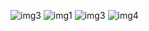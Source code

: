 ![img3](https://github.com/spravia/CreditCardExpenses/assets/25621361/aaf85c4e-76c8-4561-8e67-d4984d264378)
![img1](https://github.com/spravia/CreditCardExpenses/assets/25621361/9f5d8778-5aed-459a-9de1-86e1da80615b)
![img3](https://github.com/spravia/CreditCardExpenses/assets/25621361/e0199714-a6bc-4ca5-90d2-bd620b51cfaa)
![img4](https://github.com/spravia/CreditCardExpenses/assets/25621361/bcc75127-95e5-48d9-8467-a22794a45c2f)
